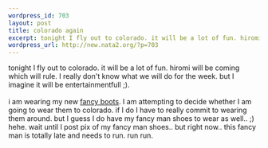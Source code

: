 ```yaml
--- 
wordpress_id: 703
layout: post
title: colorado again
excerpt: tonight I fly out to colorado. it will be a lot of fun. hiromi will be coming which will rule. I really don't know what we will do for the week. but I imagine it will be entertainmentfull ;).i am wearing my new fancy boots. I am attempting to decide whether I am going to w...
wordpress_url: http://new.nata2.org/?p=703
---
```

tonight I fly out to colorado. it will be a lot of fun. hiromi will be coming which will rule. I really don't know what we will do for the week. but I imagine it will be entertainmentfull ;).<br/><br/>i am wearing my new <a href="http://www.nata2.info/?path=pictures%2Fmisc%2Fphone_camera%2Fphotolog&amp;img=1071869172-t610(1).jpg">fancy boots</a>. I am attempting to decide whether I am going to wear them to colorado. if I do I have to really commit to wearing them around. but I guess I do have my fancy man shoes to wear as well.. ;) hehe. wait until I post pix of my fancy man shoes.. but right now.. this fancy man is totally late and needs to run. run run. 
